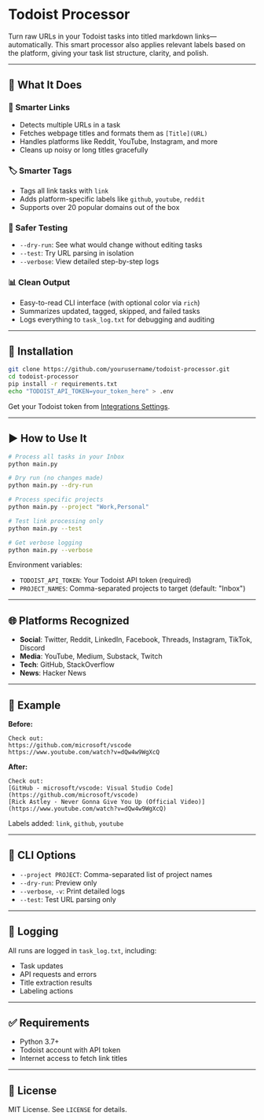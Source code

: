 # Todoist Processor

Turn raw URLs in your Todoist tasks into titled markdown links—automatically. This smart processor also applies relevant labels based on the platform, giving your task list structure, clarity, and polish.

---

## 🔧 What It Does

### 🧠 Smarter Links
- Detects multiple URLs in a task
- Fetches webpage titles and formats them as `[Title](URL)`
- Handles platforms like Reddit, YouTube, Instagram, and more
- Cleans up noisy or long titles gracefully

### 🏷️ Smarter Tags
- Tags all link tasks with `link`
- Adds platform-specific labels like `github`, `youtube`, `reddit`
- Supports over 20 popular domains out of the box

### 🧪 Safer Testing
- `--dry-run`: See what would change without editing tasks
- `--test`: Try URL parsing in isolation
- `--verbose`: View detailed step-by-step logs

### 📊 Clean Output
- Easy-to-read CLI interface (with optional color via `rich`)
- Summarizes updated, tagged, skipped, and failed tasks
- Logs everything to `task_log.txt` for debugging and auditing

---

## 🚀 Installation

```bash
git clone https://github.com/yourusername/todoist-processor.git
cd todoist-processor
pip install -r requirements.txt
echo "TODOIST_API_TOKEN=your_token_here" > .env
```

Get your Todoist token from [Integrations Settings](https://todoist.com/prefs/integrations).

---

## ▶️ How to Use It

```bash
# Process all tasks in your Inbox
python main.py

# Dry run (no changes made)
python main.py --dry-run

# Process specific projects
python main.py --project "Work,Personal"

# Test link processing only
python main.py --test

# Get verbose logging
python main.py --verbose
```

Environment variables:
- `TODOIST_API_TOKEN`: Your Todoist API token (required)
- `PROJECT_NAMES`: Comma-separated projects to target (default: "Inbox")

---

## 🌐 Platforms Recognized

- **Social**: Twitter, Reddit, LinkedIn, Facebook, Threads, Instagram, TikTok, Discord  
- **Media**: YouTube, Medium, Substack, Twitch  
- **Tech**: GitHub, StackOverflow  
- **News**: Hacker News  

---

## 🧾 Example

**Before:**
```
Check out:
https://github.com/microsoft/vscode
https://www.youtube.com/watch?v=dQw4w9WgXcQ
```

**After:**
```
Check out:
[GitHub - microsoft/vscode: Visual Studio Code](https://github.com/microsoft/vscode)
[Rick Astley - Never Gonna Give You Up (Official Video)](https://www.youtube.com/watch?v=dQw4w9WgXcQ)
```

Labels added: `link`, `github`, `youtube`

---

## 🧰 CLI Options

- `--project PROJECT`: Comma-separated list of project names
- `--dry-run`: Preview only
- `--verbose`, `-v`: Print detailed logs
- `--test`: Test URL parsing only

---

## 📁 Logging

All runs are logged in `task_log.txt`, including:
- Task updates
- API requests and errors
- Title extraction results
- Labeling actions

---

## ✅ Requirements

- Python 3.7+
- Todoist account with API token
- Internet access to fetch link titles

---

## 📜 License

MIT License. See `LICENSE` for details.